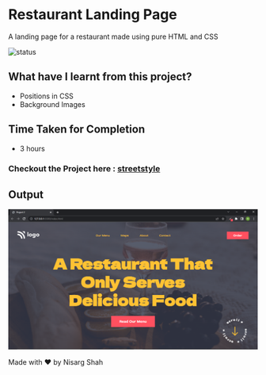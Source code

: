 # Restaurant Landing Page
A landing page for a restaurant made using pure HTML and CSS

![status](https://img.shields.io/badge/status-ongoing-green)

## What have I learnt from this project?
- Positions in CSS
- Background Images

## Time Taken for Completion
- 3 hours

### Checkout the Project here : [streetstyle](https://streetstyle.netlify.app/)

## Output
![output](output.png)

Made with ❤️ by Nisarg Shah


